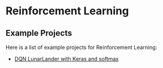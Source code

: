 # <b>Reinforcement Learning</b>
## Example Projects

Here is a list of example projects for Reinforcement Learning:

* [DQN LunarLander with Keras and softmax](LunarLander/DQN%20LunarLander%20with%20Keras%20Softmax.ipynb
  "DQN LunarLander with Keras Softmax.ipynb")
